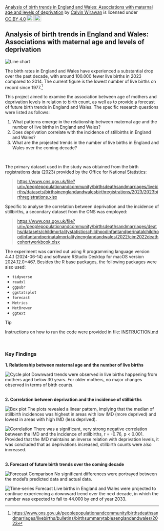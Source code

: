 <p xmlns:cc="http://creativecommons.org/ns#" xmlns:dct="http://purl.org/dc/terms/"><a property="dct:title" rel="cc:attributionURL" href="https://github.com/calvin-wirawan/INF6027">Analysis of birth trends in England and Wales: Associations with maternal age and levels of deprivation</a> by <a rel="cc:attributionURL dct:creator" property="cc:attributionName" href="https://github.com/calvin-wirawan">Calvin Wirawan</a> is licensed under <a href="https://creativecommons.org/licenses/by/4.0/?ref=chooser-v1" target="_blank" rel="license noopener noreferrer" style="display:inline-block;">CC BY 4.0<img style="height:22px!important;margin-left:3px;vertical-align:text-bottom;" src="https://mirrors.creativecommons.org/presskit/icons/cc.svg?ref=chooser-v1" alt=""><img style="height:22px!important;margin-left:3px;vertical-align:text-bottom;" src="https://mirrors.creativecommons.org/presskit/icons/by.svg?ref=chooser-v1" alt=""></a></p> 

## Analysis of birth trends in England and Wales: <br>Associations with maternal age and levels of deprivation

![Line chart](https://github.com/user-attachments/assets/ee747311-3147-4f7b-9bd5-cb1ecbeb3bcd)

The birth rates in England and Wales have experienced a substantial drop over the past decade, with around 100.000 fewer live births in 2023 compared to 2014. The current figure is the lowest number of live births on record since 1977.[^1]

This project aimed to examine the association between age of mothers and deprivation levels in relation to birth 
count, as well as to provide a forecast of future birth trends in England and Wales. The specific research questions 
were listed as follows:
1. What patterns emerge in the relationship between maternal age and the number of live births in England and Wales?
2. Does deprivation correlate with the incidence of stillbirths in England and Wales? 
3. What are the projected trends in the number of live births in England and Wales over the coming decade?
<br/>

The primary dataset used in the study was obtained from the birth registrations data (2023) provided by the Office for National Statistics:
> https://www.ons.gov.uk/file?uri=/peoplepopulationandcommunity/birthsdeathsandmarriages/livebirths/datasets/birthsinenglandandwalesbirthregistrations/2023/2023birthregistrations.xlsx

Specific to analyse the correlation between deprivation and the incidence of stillbirths, a secondary dataset from the ONS was employed:
> https://www.ons.gov.uk/file?uri=/peoplepopulationandcommunity/birthsdeathsandmarriages/deaths/datasets/childmortalitystatisticschildhoodinfantandperinatalchildhoodinfantandperinatalmortalityinenglandandwales/2022/cim2022deathcohortworkbook.xlsx

The experiment was carried out using R programming language version 4.4.1 (2024-06-14) and software RStudio Desktop 
for macOS version 2024.12.0+467. Besides the R base packages, the following packages were also used: 
- `tidyverse`
- `readxl`
- `ggpubr`
- `ggstatsplot`
- `forecast`
- `Metrics`
- `MetBrewer`
- `ggtext`

> [!TIP]
> Instructions on how to run the code were provided in file: [INSTRUCTION.md](INSTRUCTION.md)
<br/>

### Key Findings

**1. Relationship between maternal age and the number of live births**

![Cycle plot](https://github.com/user-attachments/assets/dfe21850-0d80-420c-a330-3c59800a1c9f)
Downward trends were observed in live births happening from mothers aged below 30 years. For older mothers, no major changes observed in terms of birth counts.
<br/>
<br/>

**2. Correlation between deprivation and the incidence of stillbirths**

![Box plot](https://github.com/user-attachments/assets/8979eb44-09a1-4fb8-842a-0b076faadc17)
The plots revealed a linear pattern, implying that the median of stillbirth incidences was highest in areas with low IMD (more deprived) and lowest in areas with high IMD (less deprived).

![Correlation](https://github.com/user-attachments/assets/f255345f-f3c8-47d5-bfb0-9cfba31e9d33)
There was a significant, very strong negative correlation between the IMD and the incidence of stillbirths, r = -0.76, p < 0.001. Provided that the IMD maintains an inverse relation with deprivation levels, it was concluded that as deprivations increased, stillbirth counts were also increased.
<br/>
<br/>

**3. Forecast of future birth trends over the coming decade**

![Forecast Comparison](https://github.com/user-attachments/assets/f8370134-0c69-42ac-8891-8189b49d93a1)
No significant differences were portrayed between the model’s predicted data and actual data.

![Time-series Forecast](https://github.com/user-attachments/assets/bd1042f9-4306-4087-8d2b-0d9dc835cb1a)
Live births in England and Wales were projected to continue experiencing a downward trend over the next decade, in which the number was expected to fall to 44.000 by end of year 2033.

[^1]: https://www.ons.gov.uk/peoplepopulationandcommunity/birthsdeathsandmarriages/livebirths/bulletins/birthsummarytablesenglandandwales/2023
